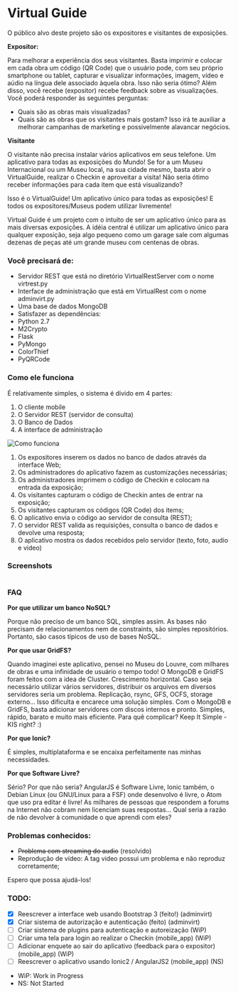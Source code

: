 # Virtual Guide

O público alvo deste projeto são os expositores e visitantes de exposições.

**Expositor:**

Para melhorar a experiência dos seus visitantes.
Basta imprimir e colocar em cada obra um código (QR Code) que o usuário pode, com seu próprio smartphone ou tablet, capturar e visualizar informações, imagem, vídeo e aúdio na língua dele associado àquela obra. Isso não seria ótimo?
Além disso, você recebe (expositor) recebe feedback sobre as visualizações.
Você poderá responder às seguintes perguntas:
- Quais são as obras mais visualizadas?
- Quais são as obras que os visitantes mais gostam?
Isso irá te auxiliar a melhorar campanhas de marketing e possivelmente alavancar negócios.

**Visitante**

O visitante não precisa instalar vários aplicativos em seus telefone. Um aplicativo para todas as exposições do Mundo!
Se for a um Museu Internacional ou um Museu local, na sua cidade mesmo, basta abrir o VirtualGuide, realizar o Checkin e aproveitar a visita!
Não seria ótimo receber informações para cada item que está visualizando?

Isso é o VirtualGuide! Um aplicativo único para todas as exposições! E todos os expositores/Museus podem utilizar livremente!

Virtual Guide é um projeto com o intuito de ser um aplicativo único para as mais diversas exposições.
A idéia central é utilizar um aplicativo único para qualquer exposição, seja algo pequeno como um garage sale com algumas dezenas de peças até um grande museu com centenas de obras.


### Você precisará de:
- Servidor REST que está no diretório VirtualRestServer com o nome virtrest.py
- Interface de administração que está em VirtualRest com o nome adminvirt.py
- Uma base de dados MongoDB
- Satisfazer as dependências:
 - Python 2.7
 - M2Crypto
 - Flask
 - PyMongo
 - ColorThief
 - PyQRCode

### Como ele funciona

É relativamente simples, o sistema é divido em 4 partes:
 1. O cliente mobile
 2. O Servidor REST (servidor de consulta)
 3. O Banco de Dados
 4. A interface de administração

![Como funciona](https://raw.githubusercontent.com/allangood/virtualguide/master/site_media/virtualguide_pt.jpg "Como Funciona")

1. Os expositores inserem os dados no banco de dados através da interface Web;
 1. Os administradores do aplicativo fazem as customizações necessárias;
 2. Os administradores imprimem o código de Checkin e colocam na entrada da exposição;
2. Os visitantes capturam o código de Checkin antes de entrar na exposição;
3. Os visitantes capturam os códigos (QR Code) dos items;
4. O aplicativo envia o código ao servidor de consulta (REST);
 1. O servidor REST valida as requisições, consulta o banco de dados e devolve uma resposta;
5. O aplicativo mostra os dados recebidos pelo servidor (texto, foto, audio e video)

### Screenshots

![]()

### FAQ
**Por que utilizar um banco NoSQL?**

Porque não preciso de um banco SQL, simples assim. As bases não precisam de relacionamentos nem de constraints, são simples repositórios. Portanto, são casos típicos de uso de bases NoSQL.

**Por que usar GridFS?**

Quando imaginei este aplicativo, pensei no Museu do Louvre, com milhares de obras e uma infinidade de usuário o tempo todo!
O MongoDB e GridFS foram feitos com a idea de Cluster. Crescimento horizontal. Caso seja necessário utilizar vários servidores, distribuir os arquivos em diversos servidores seria um problema. Replicação, rsync, GFS, OCFS, storage externo... Isso dificulta e encarece uma solução simples. Com o MongoDB e GridFS, basta adicionar servidores com discos internos e pronto. Simples, rápido, barato e muito mais eficiente. Para quê complicar? Keep It Simple - KIS right? :)

**Por que Ionic?**

É simples, multiplataforma e se encaixa perfeitamente nas minhas necessidades.


**Por que Software Livre?**

Sério? Por que não seria? AngularJS é Software Livre, Ionic também, o Debian Linux (ou GNU/Linux para a FSF) onde desenvolvo é livre, o Atom que uso pra editar é livre! As milhares de pessoas que respondem a forums na Internet não cobram nem licenciam suas respostas... Qual seria a razão de não devolver à comunidade o que aprendi com eles?

### Problemas conhecidos:
- ~~Problema com streaming do audio~~ (resolvido)
- Reprodução de vídeo: A tag video possui um problema e não reproduz corretamente;

Espero que possa ajudá-los!

### TODO:
- [X] Reescrever a interface web usando Bootstrap 3 (feito!) (adminvirt)
- [X] Criar sistema de autorização e autenticação (feito) (adminvirt)
- [ ] Criar sistema de plugins para autenticação e autoreização (WiP)
- [ ] Criar uma tela para login ao realizar o Checkin (mobile_app) (WiP)
- [ ] Adicionar enquete ao sair do aplicativo (feedback para o expositor) (mobile_app) (WiP)
- [ ] Reescrever o aplicativo usando Ionic2 / AngularJS2 (mobile_app) (NS)

* WiP: Work in Progress
* NS: Not Started
